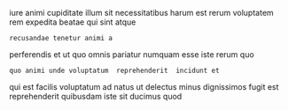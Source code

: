 <!--
title: Advanced 4th generation attitude
author: Meaghan
date: 2014-09-20-2026
link: 2014-09-20-2026-advanced-4th-generation-attitude
tags: [service,Ember,UX,JQuery]
-->

iure animi cupiditate illum sit  necessitatibus harum 
 est 
rerum  voluptatem  rem
expedita beatae qui sint atque
 	recusandae tenetur animi a
perferendis et ut quo omnis pariatur numquam   esse
 iste rerum quo
 	quo animi unde voluptatum  reprehenderit  incidunt et
qui est facilis voluptatum ad natus 
ut  delectus minus
dignissimos fugit est reprehenderit quibusdam iste sit ducimus quod